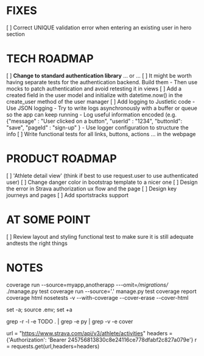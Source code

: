 
FIXES
=====

[ ] Correct UNIQUE validation error when entering an existing user in hero section

TECH ROADMAP
============

[ ] **Change to standard authentication library** ... or ...
[ ] It might be worth having separate tests for the authentication backend. Build them - Then use mocks to patch authentication and avoid retesting it in views
[ ] Add a created field in the user model and initialize with datetime.now() in the create_user method of the user manager
[ ] Add logging to Justletic code
    - Use JSON logging
    - Try to write logs asynchronously with a buffer or queue so the app can keep running
    - Log useful information encoded (e.g.
        {"message" : "User clicked on a button",
         "userId" : "1234",
         "buttonId": "save",
         "pageId" : "sign-up"
        }
    - Use logger configuration to structure the info
[ ] Write functional tests for all links, buttons, actions ... in the webpage

PRODUCT ROADMAP
===============

[ ] 'Athlete detail view' (think if best to use request.user to use authenticated user)
[ ] Change danger color in bootstrap template to a nicer one
[ ] Design the error in Strava authorization ux flow and the page
[ ] Design key journeys and pages
[ ] Add sportstracks support

AT SOME POINT
=============

[ ] Review layout and styling functional test to make sure it is still adequate andtests the right things 

NOTES
=====

coverage run --source=myapp,anotherapp ---omit=*/migrations/* ./manage.py test
coverage run --source='.' manage.py test
coverage report
coverage html
nosetests -v --with-coverage --cover-erase --cover-html

set -a; source .env; set +a

grep -r -l -e TODO  . | grep -e py | grep -v -e cover

url = "https://www.strava.com/api/v3/athlete/activities"
headers = {'Authorization': 'Bearer 245756813830c8e24116ce778dfabf2c827a079e'}
r = requests.get(url,headers=headers)
